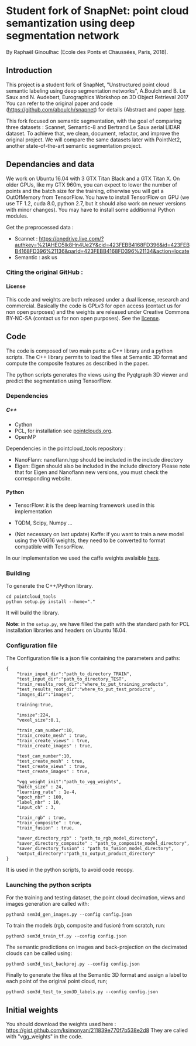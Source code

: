 # Student fork of SnapNet: point cloud semantization using deep segmentation network
By Raphaël Ginoulhac (Ecole des Ponts et Chaussées, Paris, 2018).

## Introduction
This project is a student fork of SnapNet, "Unstructured point cloud semantic labeling using deep segmentation networks", A.Boulch and B. Le Saux and N. Audebert, Eurographics Workshop on 3D Object Retrieval 2017
You can refer to the original paper and code (https://github.com/aboulch/snapnet) for details (Abstract and paper [here](https://aboulch.github.io/publication/2017-3DOR-snapnet).

This fork focused on semantic segmentation, with the goal of comparing three datasets : Scannet, Semantic-8 and Bertrand Le Saux aerial LIDAR dataset.
To achieve that, we clean, document, refactor, and improve the original project. 
We will compare the same datasets later with PointNet2, another state-of-the-art semantic segmentation project.

## Dependancies and data
We work on Ubuntu 16.04 with 3 GTX Titan Black and a GTX Titan X. On older GPUs, like my GTX 960m, you can expect to lower the number of points and the batch size for the training, otherwise you will get a OutOfMemory from TensorFlow.
You have to install TensorFlow on GPU (we use TF 1.2, cuda 8.0, python 2.7, but it should also work on newer versions with minor changes). You may have to install some additionnal Python modules.

Get the preprocessed data :
- Scannet : https://onedrive.live.com/?authkey=%21AHEO5Ik8Hn4Ue2Y&cid=423FEBB4168FD396&id=423FEBB4168FD396%21136&parId=423FEBB4168FD396%21134&action=locate
- Semantic : ask us

### Citing the original GitHub : 

#### License

This code and weights are both released under a dual license, research and commercial.
Basically the code is GPLv3 for open access (contact us for non open purposes) and the weights are released under Creative Commons BY-NC-SA (contact us for non open purposes).
See the [license](LICENSE.md).

## Code

The code is composed of two main parts: a C++ library and a python scripts. The C++ library permits to load the files at Semantic 3D format and compute the composite features as described in the paper.

The python scripts generates the views using the Pyqtgraph 3D viewer and predict the segmentation using TensorFlow.

### Dependencies

##### C++
- Cython
- PCL, for installation see [pointclouds.org](pointclouds.org).
- OpenMP

Dependencies in the pointcloud_tools repository : 
- NanoFlann: nanoflann.hpp should be included in the include directory
- Eigen: Eigen should also be included in the include directory
Please note that for Eigen and Nanoflann new versions, you must check the corresponding website.


#### Python
- TensorFlow: it is the deep learning framework used in this implementation
- TQDM, Scipy, Numpy ...

- (Not necessary on last update) Kaffe: if you want to train a new model using the VGG16 weights, they need to be converted to format compatible with TensorFlow.


In our implementation we used the caffe weights avalaible [here](https://gist.github.com/ksimonyan/211839e770f7b538e2d8#file-readme-md).


### Building

To generate the C++/Python library.

    cd pointcloud_tools
    python setup.py install --home="."

It will build the library.

**Note**: in the ```setup.py```, we have filled the path with the standard path for PCL installation libraries and headers on Ubuntu 16.04.

### Configuration file

The Configuration file is a json file containing the parameters and paths:

    {
        "train_input_dir":"path_to_directory_TRAIN",
        "test_input_dir":"path_to_directory_TEST",
        "train_results_root_dir":"where_to_put_training_products",
        "test_results_root_dir":"where_to_put_test_products",
        "images_dir":"images",

        training:true,

        "imsize":224,
        "voxel_size":0.1,

        "train_cam_number":10,
        "train_create_mesh" : true,
        "train_create_views" : true,
        "train_create_images" : true,

        "test_cam_number":10,
        "test_create_mesh" : true,
        "test_create_views" : true,
        "test_create_images" : true,

        "vgg_weight_init":"path_to_vgg_weights",
        "batch_size" : 24,
        "learning_rate" : 1e-4,
        "epoch_nbr" : 100,
        "label_nbr" : 10,
        "input_ch" : 3,

        "train_rgb" : true,
        "train_composite" : true,
        "train_fusion" : true,

        "saver_directory_rgb" : "path_to_rgb_model_directory",
        "saver_directory_composite" : "path_to_composite_model_directory",
        "saver_directory_fusion" : "path_to_fusion_model_directory",
        "output_directory":"path_to_output_product_directory"
    }

It is used in the python scripts, to avoid code recopy.


### Launching the python scripts

For the training and testing dataset, the point cloud decimation, views and images generation are called with:

    python3 sem3d_gen_images.py --config config.json

To train the models (rgb, composite and fusion) from scratch, run:

    python3 sem3d_train_tf.py --config config.json

The semantic predictions on images and back-projection on the decimated clouds can be called using:

    python3 sem3d_test_backproj.py --config config.json

Finally to generate the files at the Semantic 3D format and assign a label to each point of the original point cloud, run;

    python3 sem3d_test_to_sem3D_labels.py --config config.json

## Initial weights

You should download the weights used here : https://gist.github.com/ksimonyan/211839e770f7b538e2d8
They are called with "vgg_weights" in the code.
